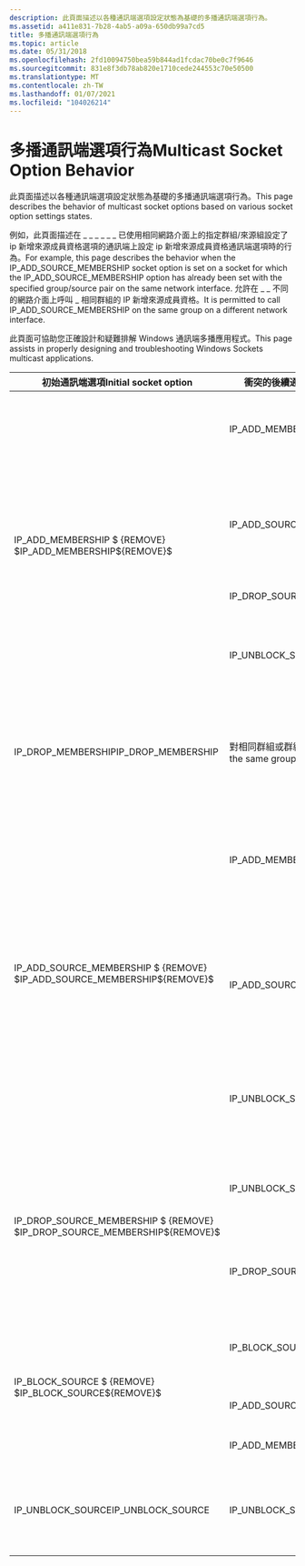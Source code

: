 ```yaml
---
description: 此頁面描述以各種通訊端選項設定狀態為基礎的多播通訊端選項行為。
ms.assetid: a411e831-7b28-4ab5-a09a-650db99a7cd5
title: 多播通訊端選項行為
ms.topic: article
ms.date: 05/31/2018
ms.openlocfilehash: 2fd10094750bea59b844ad1fcdac70be0c7f9646
ms.sourcegitcommit: 831e8f3db78ab820e1710cede244553c70e50500
ms.translationtype: MT
ms.contentlocale: zh-TW
ms.lasthandoff: 01/07/2021
ms.locfileid: "104026214"
---
```

# <a name="multicast-socket-option-behavior"></a><span data-ttu-id="464f7-103">多播通訊端選項行為</span><span class="sxs-lookup"><span data-stu-id="464f7-103">Multicast Socket Option Behavior</span></span>

<span data-ttu-id="464f7-104">此頁面描述以各種通訊端選項設定狀態為基礎的多播通訊端選項行為。</span><span class="sxs-lookup"><span data-stu-id="464f7-104">This page describes the behavior of multicast socket options based on various socket option settings states.</span></span>

<span data-ttu-id="464f7-105">例如，此頁面描述在 \_ \_ \_ \_ \_ \_ 已使用相同網路介面上的指定群組/來源組設定了 ip 新增來源成員資格選項的通訊端上設定 ip 新增來源成員資格通訊端選項時的行為。</span><span class="sxs-lookup"><span data-stu-id="464f7-105">For example, this page describes the behavior when the IP\_ADD\_SOURCE\_MEMBERSHIP socket option is set on a socket for which the IP\_ADD\_SOURCE\_MEMBERSHIP option has already been set with the specified group/source pair on the same network interface.</span></span> <span data-ttu-id="464f7-106">允許在 \_ \_ 不同的網路介面上呼叫 \_ 相同群組的 IP 新增來源成員資格。</span><span class="sxs-lookup"><span data-stu-id="464f7-106">It is permitted to call IP\_ADD\_SOURCE\_MEMBERSHIP on the same group on a different network interface.</span></span>

<span data-ttu-id="464f7-107">此頁面可協助您正確設計和疑難排解 Windows 通訊端多播應用程式。</span><span class="sxs-lookup"><span data-stu-id="464f7-107">This page assists in properly designing and troubleshooting Windows Sockets multicast applications.</span></span> 

<table>
<thead>
<tr class="header">
<th><span data-ttu-id="464f7-108">初始通訊端選項</span><span class="sxs-lookup"><span data-stu-id="464f7-108">Initial socket option</span></span></th>
<th><span data-ttu-id="464f7-109">衝突的後續通訊端選項</span><span class="sxs-lookup"><span data-stu-id="464f7-109">Conflicting subsequent socket option</span></span></th>
<th><span data-ttu-id="464f7-110">傳回的錯誤</span><span class="sxs-lookup"><span data-stu-id="464f7-110">Error returned</span></span></th>
<th><span data-ttu-id="464f7-111">備註</span><span class="sxs-lookup"><span data-stu-id="464f7-111">Remarks</span></span></th>
</tr>
</thead>
<tbody>
<tr class="odd">
<td rowspan="4"><span data-ttu-id="464f7-112">IP_ADD_MEMBERSHIP $ {REMOVE} $</span><span class="sxs-lookup"><span data-stu-id="464f7-112">IP_ADD_MEMBERSHIP${REMOVE}$</span></span><br />
</td>
<td><span data-ttu-id="464f7-113">IP_ADD_MEMBERSHIP</span><span class="sxs-lookup"><span data-stu-id="464f7-113">IP_ADD_MEMBERSHIP</span></span></td>
<td><span data-ttu-id="464f7-114">WSAEADDRNOTAVAIL</span><span class="sxs-lookup"><span data-stu-id="464f7-114">WSAEADDRNOTAVAIL</span></span></td>
<td><span data-ttu-id="464f7-115">請勿在相同的網路介面上多次呼叫相同群組的 IP_ADD_MEMBERSHIP。</span><span class="sxs-lookup"><span data-stu-id="464f7-115">Do not call IP_ADD_MEMBERSHIP with the same group more than once on the same network interface.</span></span></td>
</tr>
<tr class="even">
<td><span data-ttu-id="464f7-116">IP_ADD_SOURCE_MEMBERSHIP</span><span class="sxs-lookup"><span data-stu-id="464f7-116">IP_ADD_SOURCE_MEMBERSHIP</span></span></td>
<td><span data-ttu-id="464f7-117">WSAEADDRNOTAVAIL</span><span class="sxs-lookup"><span data-stu-id="464f7-117">WSAEADDRNOTAVAIL</span></span></td>
<td><span data-ttu-id="464f7-118">請勿使用與先前在相同網路介面上 IP_ADD_MEMBERSHIP 呼叫的相同群組來呼叫 IP_ADD_SOURCE_MEMBERSHIP。</span><span class="sxs-lookup"><span data-stu-id="464f7-118">Do not call IP_ADD_SOURCE_MEMBERSHIP with the same group previously called with IP_ADD_MEMBERSHIP on the same network interface.</span></span></td>

</tr>
<tr class="odd">
<td><span data-ttu-id="464f7-119">IP_DROP_SOURCE_MEMBERSHIP</span><span class="sxs-lookup"><span data-stu-id="464f7-119">IP_DROP_SOURCE_MEMBERSHIP</span></span></td>
<td><span data-ttu-id="464f7-120">WSAEINVAL</span><span class="sxs-lookup"><span data-stu-id="464f7-120">WSAEINVAL</span></span></td>
<td><span data-ttu-id="464f7-121">請改用 IP_BLOCK_SOURCE。</span><span class="sxs-lookup"><span data-stu-id="464f7-121">Use IP_BLOCK_SOURCE instead.</span></span></td>

</tr>
<tr class="even">
<td><span data-ttu-id="464f7-122">IP_UNBLOCK_SOURCE</span><span class="sxs-lookup"><span data-stu-id="464f7-122">IP_UNBLOCK_SOURCE</span></span></td>
<td><span data-ttu-id="464f7-123">WSAEINVAL</span><span class="sxs-lookup"><span data-stu-id="464f7-123">WSAEINVAL</span></span></td>
<td><span data-ttu-id="464f7-124">嘗試解除封鎖先前未在相同網路介面上封鎖的群組/來源組時，會傳回錯誤。</span><span class="sxs-lookup"><span data-stu-id="464f7-124">Returns an error when attempting to unblock a group/source pair that has not previously been blocked on the same network interface.</span></span></td>

</tr>
<tr class="odd">
<td><span data-ttu-id="464f7-125">IP_DROP_MEMBERSHIP</span><span class="sxs-lookup"><span data-stu-id="464f7-125">IP_DROP_MEMBERSHIP</span></span></td>
<td><span data-ttu-id="464f7-126">對相同群組或群組/來源配對的任何後續呼叫</span><span class="sxs-lookup"><span data-stu-id="464f7-126">Any subsequent call on the same group or group/source pair</span></span></td>
<td><span data-ttu-id="464f7-127">WSAEINVAL</span><span class="sxs-lookup"><span data-stu-id="464f7-127">WSAEINVAL</span></span></td>
<td><span data-ttu-id="464f7-128">在群組或群組/來源組上進行通訊端選項呼叫，而目前不在包含清單中 (因為卸載成員資格，否則) 會導致錯誤。</span><span class="sxs-lookup"><span data-stu-id="464f7-128">Making socket option calls on a group or group/source pair not currently in the inclusion list (due to dropping membership, or otherwise) results in an error.</span></span></td>
</tr>
<tr class="even">
<td rowspan="3"><span data-ttu-id="464f7-129">IP_ADD_SOURCE_MEMBERSHIP $ {REMOVE} $</span><span class="sxs-lookup"><span data-stu-id="464f7-129">IP_ADD_SOURCE_MEMBERSHIP${REMOVE}$</span></span><br />
</td>
<td><span data-ttu-id="464f7-130">IP_ADD_MEMBERSHIP</span><span class="sxs-lookup"><span data-stu-id="464f7-130">IP_ADD_MEMBERSHIP</span></span></td>
<td><span data-ttu-id="464f7-131">WSAEADDRNOTAVAIL</span><span class="sxs-lookup"><span data-stu-id="464f7-131">WSAEADDRNOTAVAIL</span></span></td>
<td><span data-ttu-id="464f7-132">請勿使用與先前在相同網路介面上 IP_ADD_SOURCE_MEMBERSHIP 呼叫的相同群組來呼叫 IP_ADD_MEMBERSHIP。</span><span class="sxs-lookup"><span data-stu-id="464f7-132">Do not call IP_ADD_MEMBERSHIP with the same group previously called with IP_ADD_SOURCE_MEMBERSHIP on the same network interface.</span></span></td>
</tr>
<tr class="odd">
<td><span data-ttu-id="464f7-133">IP_ADD_SOURCE_MEMBERSHIP</span><span class="sxs-lookup"><span data-stu-id="464f7-133">IP_ADD_SOURCE_MEMBERSHIP</span></span></td>
<td><span data-ttu-id="464f7-134">WSAEADDRNOTAVAIL</span><span class="sxs-lookup"><span data-stu-id="464f7-134">WSAEADDRNOTAVAIL</span></span></td>
<td><span data-ttu-id="464f7-135">請勿使用先前以 IP_ADD_SOURCE_MEMBERSHIP 在相同網路介面上呼叫的相同群組/來源組來呼叫 IP_ADD_SOURCE_MEMBERSHIP。</span><span class="sxs-lookup"><span data-stu-id="464f7-135">Do not call IP_ADD_SOURCE_MEMBERSHIP with the same group/source pair previously called with IP_ADD_SOURCE_MEMBERSHIP on the same network interface.</span></span></td>

</tr>
<tr class="even">
<td><span data-ttu-id="464f7-136">IP_UNBLOCK_SOURCE</span><span class="sxs-lookup"><span data-stu-id="464f7-136">IP_UNBLOCK_SOURCE</span></span></td>
<td><span data-ttu-id="464f7-137">WSAEINVAL</span><span class="sxs-lookup"><span data-stu-id="464f7-137">WSAEINVAL</span></span></td>
<td><span data-ttu-id="464f7-138">嘗試解除封鎖先前未在相同網路介面上封鎖的群組/來源組時，會傳回錯誤。</span><span class="sxs-lookup"><span data-stu-id="464f7-138">Returns an error when attempting to unblock a group/source pair that has not previously been blocked on the same network interface.</span></span></td>

</tr>
<tr class="odd">
<td rowspan="2"><span data-ttu-id="464f7-139">IP_DROP_SOURCE_MEMBERSHIP $ {REMOVE} $</span><span class="sxs-lookup"><span data-stu-id="464f7-139">IP_DROP_SOURCE_MEMBERSHIP${REMOVE}$</span></span><br />
</td>
<td><span data-ttu-id="464f7-140">IP_UNBLOCK_SOURCE</span><span class="sxs-lookup"><span data-stu-id="464f7-140">IP_UNBLOCK_SOURCE</span></span></td>
<td><span data-ttu-id="464f7-141">WSAEINVAL</span><span class="sxs-lookup"><span data-stu-id="464f7-141">WSAEINVAL</span></span></td>
<td><span data-ttu-id="464f7-142">嘗試解除封鎖先前未在相同網路介面上封鎖的群組/來源組時，會傳回錯誤。</span><span class="sxs-lookup"><span data-stu-id="464f7-142">Returns an error when attempting to unblock a group/source pair that has not previously been blocked on the same network interface.</span></span></td>
</tr>
<tr class="even">
<td><span data-ttu-id="464f7-143">IP_DROP_SOURCE_MEMBERSHIP</span><span class="sxs-lookup"><span data-stu-id="464f7-143">IP_DROP_SOURCE_MEMBERSHIP</span></span></td>
<td><span data-ttu-id="464f7-144">WSAEADDRNOTAVAIL</span><span class="sxs-lookup"><span data-stu-id="464f7-144">WSAEADDRNOTAVAIL</span></span></td>
<td><span data-ttu-id="464f7-145">嘗試卸載不在相同網路介面上包含清單中的群組/來源對時，傳回錯誤。</span><span class="sxs-lookup"><span data-stu-id="464f7-145">Returns an error when attempting to drop a group/source pair that is not in the inclusion list on the same network interface.</span></span></td>

</tr>
<tr class="odd">
<td rowspan="3"><span data-ttu-id="464f7-146">IP_BLOCK_SOURCE $ {REMOVE} $</span><span class="sxs-lookup"><span data-stu-id="464f7-146">IP_BLOCK_SOURCE${REMOVE}$</span></span><br />
</td>
<td><span data-ttu-id="464f7-147">IP_BLOCK_SOURCE</span><span class="sxs-lookup"><span data-stu-id="464f7-147">IP_BLOCK_SOURCE</span></span></td>
<td><span data-ttu-id="464f7-148">WSAEADDRNOTAVAIL</span><span class="sxs-lookup"><span data-stu-id="464f7-148">WSAEADDRNOTAVAIL</span></span></td>
<td><span data-ttu-id="464f7-149">嘗試封鎖已在相同網路介面上封鎖的群組/來源組時，會傳回錯誤。</span><span class="sxs-lookup"><span data-stu-id="464f7-149">Returns an error when attempting to block a group/source pair that is already blocked on the same network interface.</span></span></td>
</tr>
<tr class="even">
<td><span data-ttu-id="464f7-150">IP_ADD_SOURCE_MEMBERSHIP</span><span class="sxs-lookup"><span data-stu-id="464f7-150">IP_ADD_SOURCE_MEMBERSHIP</span></span></td>
<td><span data-ttu-id="464f7-151">WSAEINVAL</span><span class="sxs-lookup"><span data-stu-id="464f7-151">WSAEINVAL</span></span></td>
<td><span data-ttu-id="464f7-152">請改用 IP_UNBLOCK_SOURCE。</span><span class="sxs-lookup"><span data-stu-id="464f7-152">Use IP_UNBLOCK_SOURCE instead.</span></span></td>

</tr>
<tr class="odd">
<td><span data-ttu-id="464f7-153">IP_ADD_MEMBERSHIP</span><span class="sxs-lookup"><span data-stu-id="464f7-153">IP_ADD_MEMBERSHIP</span></span></td>
<td><span data-ttu-id="464f7-154">WSAEINVAL</span><span class="sxs-lookup"><span data-stu-id="464f7-154">WSAEINVAL</span></span></td>
<td><span data-ttu-id="464f7-155">請改用 IP_UNBLOCK_SOURCE。</span><span class="sxs-lookup"><span data-stu-id="464f7-155">Use IP_UNBLOCK_SOURCE instead.</span></span></td>

</tr>
<tr class="even">
<td><span data-ttu-id="464f7-156">IP_UNBLOCK_SOURCE</span><span class="sxs-lookup"><span data-stu-id="464f7-156">IP_UNBLOCK_SOURCE</span></span></td>
<td><span data-ttu-id="464f7-157">IP_UNBLOCK_SOURCE</span><span class="sxs-lookup"><span data-stu-id="464f7-157">IP_UNBLOCK_SOURCE</span></span></td>
<td><span data-ttu-id="464f7-158">WSAEADDRNOTAVAIL</span><span class="sxs-lookup"><span data-stu-id="464f7-158">WSAEADDRNOTAVAIL</span></span></td>
<td><span data-ttu-id="464f7-159">嘗試解除封鎖不在相同網路介面上封鎖清單中的群組/來源對時，傳回錯誤。</span><span class="sxs-lookup"><span data-stu-id="464f7-159">Returns an error when attempting to unblock a group/source pair that is not in the blocked list on the same network interface.</span></span></td>
</tr>
</tbody>
</table>



 

 

 




